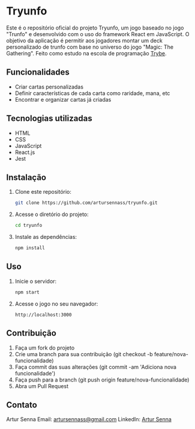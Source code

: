 # Tryunfo

Este é o repositório oficial do projeto Tryunfo, um jogo baseado no jogo "Trunfo" e desenvolvido com o uso do framework React em JavaScript. O objetivo da aplicação é permitir aos jogadores montar um deck personalizado de trunfo com base no universo do jogo "Magic: The Gathering". Feito como estudo na escola de programação [Trybe](https://www.betrybe.com/).


## Funcionalidades

- Criar cartas personalizadas
- Definir características de cada carta como raridade, mana, etc
- Encontrar e organizar cartas já criadas

## Tecnologias utilizadas

- HTML
- CSS
- JavaScript
- React.js
- Jest


## Instalação

1. Clone este repositório:

   ```bash
   git clone https://github.com/artursennass/tryunfo.git
   ```

2. Acesse o diretório do projeto:

   ```bash
   cd tryunfo
   ```
3. Instale as dependências:

   ```bash
   npm install
   ```


## Uso

1. Inicie o servidor:

   ```bash
   npm start
   ```

2. Acesse o jogo no seu navegador:

   ```
   http://localhost:3000
   ```


## Contribuição
1. Faça um fork do projeto
2. Crie uma branch para sua contribuição (git checkout -b feature/nova-funcionalidade)
3. Faça commit das suas alterações (git commit -am 'Adiciona nova funcionalidade')
4. Faça push para a branch (git push origin feature/nova-funcionalidade)
5. Abra um Pull Request


## Contato
Artur Senna
Email: artursennass@gmail.com
LinkedIn: [Artur Senna](https://www.linkedin.com/in/artur-senna/)


